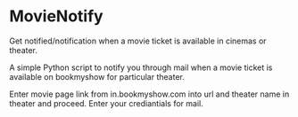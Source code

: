 # MovieNotify
Get notified/notification when a movie ticket is available in cinemas or theater.

A simple Python script to notify you through mail when a movie ticket is available on bookmyshow for particular theater.

Enter movie page link from in.bookmyshow.com into url and theater name in theater and proceed.
Enter your crediantials for mail.

